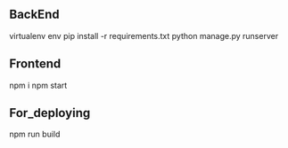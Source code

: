 ## BackEnd
virtualenv env
pip install -r requirements.txt
python manage.py runserver


## Frontend 

npm i
npm start


## For_deploying


npm run build
